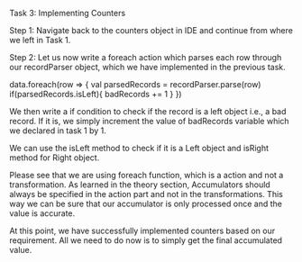 Task 3: Implementing Counters

Step 1: Navigate back to the counters object in IDE and continue from where we left in Task 1.

Step 2: Let us now write a foreach action which parses each row through our recordParser object, which we have implemented in the previous task.

data.foreach(row => {
  val parsedRecords = recordParser.parse(row)
  if(parsedRecords.isLeft){
    badRecords += 1
  }
})

We then write a if condition to check if the record is a left object i.e., a bad record. If it is, we simply increment the value of badRecords variable which we declared in task 1 by 1.

We can use the isLeft method to check if it is a Left object and isRight method for Right object.



Please see that we are using foreach function, which is a action and not a transformation. As learned in the theory section, Accumulators should always be specified in the action part and not in the transformations. This way we can be sure that our accumulator is only processed once and the value is accurate.

At this point, we have successfully implemented counters based on our requirement. All we need to do now is to simply get the final accumulated value.
